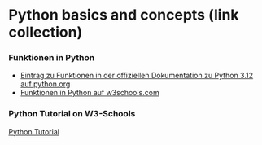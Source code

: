 # Python basics and concepts (link collection)

### Funktionen in Python

* [Eintrag zu Funktionen in der offiziellen Dokumentation zu Python 3.12 auf python.org](https://docs.python.org/3.12/tutorial/controlflow.html#defining-functions)
* [Funktionen in Python auf w3schools.com](https://www.w3schools.com/python/python_functions.asp)

### Python Tutorial on W3-Schools
[Python Tutorial](https://www.w3schools.com/python/default.asp)
